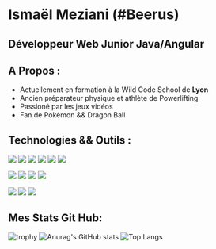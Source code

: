 # Ismaël Meziani (#Beerus)
## Développeur Web Junior Java/Angular 

## A Propos :

<ul>
  <li>Actuellement en formation à la Wild Code School de <b>Lyon</b></li>
  <li>Ancien préparateur physique et athlète de Powerlifting</li>
  <li>Passioné par les jeux vidéos</li>
  <li>Fan de Pokémon && Dragon Ball</li>
</ul>  
  
## Technologies && Outils :
 
![](https://img.shields.io/badge/Code-Angular-informational?style=flat&logo=angular&logoColor=white&color=2bbc8a)
![](https://img.shields.io/badge/Code-JavaScript-informational?style=flat&logo=javascript&logoColor=white&color=2bbc8a)
![](https://img.shields.io/badge/Code-Typescript-informational?style=flat&logo=typescript&logoColor=white&color=2bbc8a)
![](https://img.shields.io/badge/Code-Java-informational?style=flat&logo=java&logoColor=white&color=2bbc8a)
![](https://img.shields.io/badge/Code-jQuery-informational?style=flat&logo=jQuery&logoColor=white&color=2bbc8a)
![](https://img.shields.io/badge/Code-Bootstrap-informational?style=flat&logo=bootstrap&logoColor=white&color=2bbc8a)
  
![](https://img.shields.io/badge/OS-Linux-informational?style=flat&logo=linux&logoColor=white&color=2bbc8a)
![](https://img.shields.io/badge/OS-Windows-informational?style=flat&logo=Windows&logoColor=white&color=2bbc8a)
![](https://img.shields.io/badge/Editor-Visual_Studio_Code-informational?style=flat&logo=visual-studio&logoColor=white&color=2bbc8a)
![](https://img.shields.io/badge/Editor-Eclipse-informational?style=flat&logo=eclipse&logoColor=white&color=2bbc8a)
  
![](https://img.shields.io/badge/Tool-Firebase-informational?style=flat&logo=firebase&logoColor=white&color=2bbc8a)
![](https://img.shields.io/badge/Tool-Git-informational?style=flat&logo=git&logoColor=white&color=2bbc8a)
![](https://img.shields.io/badge/Tools-MySQL-informational?style=flat&logo=MySQL&logoColor=white&color=2bbc8a)
  
## Mes Stats Git Hub:
  
![trophy](https://github-profile-trophy.vercel.app/?username=beerushakaishin&theme=matrix&row=1&column=7&no-frame=true&margin-w=13)
![Anurag's GitHub stats](https://github-readme-stats.vercel.app/api?username=beerushakaishin&show_icons=true&theme=dark&count_private=true&hide_border=true)
![Top Langs](https://github-readme-stats.vercel.app/api/top-langs/?username=beerushakaishin&langs_count=8&layout=compact&theme=dark&hide_border=true) 
